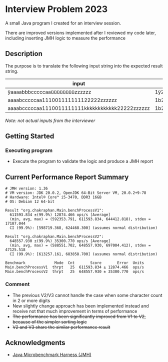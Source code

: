 # Interview Problem 2023

A small Java program I created for an interview session.

There are improved versions implemented after I reviewed my code later, including inserting JMH logic to measure the performance

## Description

The purpose is to translate the following input string into the expected result string.

| input | expected |
|-------|----------|
| ÿaaaabbbcccccaaüüüüüüüüzzzzzz     | 1ÿ2a3b4a5c6z8ü        |
|aaaabcccccaa111001111111122222zzzzzz|1b202a314a525c6z81|
|aaaabcccccaa1110011111111kkkkkkkkkkkk22222zzzzzz|1b202a314a525c6z8112k|
_Note: not actual inputs from the interviewer_

## Getting Started

### Executing program

* Execute the program to validate the logic and produce a JMH report

## Current Performance Report Summary

```
# JMH version: 1.36
# VM version: JDK 20.0.2, OpenJDK 64-Bit Server VM, 20.0.2+9-78
# Hardware: Intel® Core™ i5-3470, DDR3 16GB
# OS: Debian 12 64-bit

Result "org.chakraphan.Main.benchProcessV1":
  611593.834 ±(99.9%) 12874.466 ops/s [Average]
  (min, avg, max) = (592353.791, 611593.834, 644412.818), stdev = 17187.044
  CI (99.9%): [598719.368, 624468.300] (assumes normal distribution)

Result "org.chakraphan.Main.benchProcessV2":
  648557.930 ±(99.9%) 35300.770 ops/s [Average]
  (min, avg, max) = (588551.702, 648557.930, 697004.412), stdev = 47125.518
  CI (99.9%): [613257.161, 683858.700] (assumes normal distribution)

Benchmark             Mode  Cnt       Score       Error  Units
Main.benchProcessV1  thrpt   25  611593.834 ± 12874.466  ops/s
Main.benchProcessV2  thrpt   25  648557.930 ± 35300.770  ops/s
```

### Comment
* The previous V2/V3 cannot handle the case when some character count in 2 or more digits
* New slightly change approach has been implemented instead and receive not that much improvement in terms of performance
* ~~The performance has been significantly improved from V1 to V2, because of the simpler sorting logic~~
* ~~V2 and V3 share the similar performance result~~

## Acknowledgments
* [Java Microbenchmark Harness (JMH)](https://github.com/openjdk/jmh)
